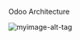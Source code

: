 Odoo Architecture

![myimage-alt-tag](https://finestone-onestop.s3.eu-west-3.amazonaws.com/Screenshot+from+2019-10-31+09-15-57.png)
